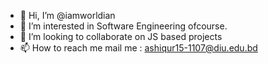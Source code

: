 - 👋 Hi, I’m @iamworldian
- 👀 I’m interested in Software Engineering ofcourse.
- 💞️ I’m looking to collaborate on JS based projects
- 📫 How to reach me 
    mail me : ashiqur15-1107@diu.edu.bd

<!---
iamworldian/iamworldian is a ✨ special ✨ repository because its `README.md` (this file) appears on your GitHub profile.
You can click the Preview link to take a look at your changes.
--->
